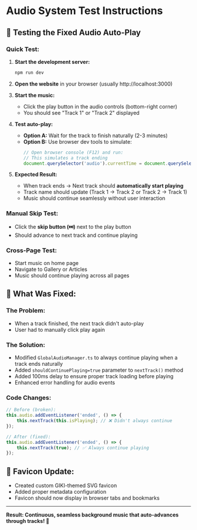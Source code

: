# Audio System Test Instructions

## 🎵 Testing the Fixed Audio Auto-Play

### Quick Test:
1. **Start the development server:**
   ```bash
   npm run dev
   ```

2. **Open the website** in your browser (usually http://localhost:3000)

3. **Start the music:**
   - Click the play button in the audio controls (bottom-right corner)
   - You should see "Track 1" or "Track 2" displayed

4. **Test auto-play:**
   - **Option A:** Wait for the track to finish naturally (2-3 minutes)
   - **Option B:** Use browser dev tools to simulate:
     ```javascript
     // Open browser console (F12) and run:
     // This simulates a track ending
     document.querySelector('audio').currentTime = document.querySelector('audio').duration - 1;
     ```

5. **Expected Result:**
   - When track ends → Next track should **automatically start playing**
   - Track name should update (Track 1 → Track 2 or Track 2 → Track 1)
   - Music should continue seamlessly without user interaction

### Manual Skip Test:
- Click the **skip button (⏭️)** next to the play button
- Should advance to next track and continue playing

### Cross-Page Test:
- Start music on home page
- Navigate to Gallery or Articles
- Music should continue playing across all pages

## 🎯 What Was Fixed:

### The Problem:
- When a track finished, the next track didn't auto-play
- User had to manually click play again

### The Solution:
- Modified `GlobalAudioManager.ts` to always continue playing when a track ends naturally
- Added `shouldContinuePlaying=true` parameter to `nextTrack()` method
- Added 100ms delay to ensure proper track loading before playing
- Enhanced error handling for audio events

### Code Changes:
```typescript
// Before (broken):
this.audio.addEventListener('ended', () => {
    this.nextTrack(this.isPlaying); // ❌ Didn't always continue
});

// After (fixed):
this.audio.addEventListener('ended', () => {
    this.nextTrack(true); // ✅ Always continue playing
});
```

## 📱 Favicon Update:
- Created custom GIKI-themed SVG favicon
- Added proper metadata configuration
- Favicon should now display in browser tabs and bookmarks

---

**Result: Continuous, seamless background music that auto-advances through tracks! 🎉**
